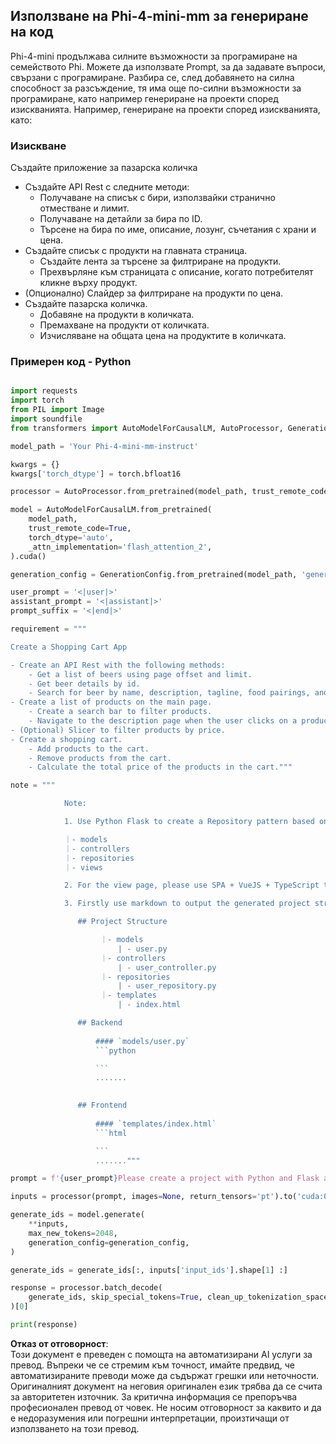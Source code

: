 ## **Използване на Phi-4-mini-mm за генериране на код**

Phi-4-mini продължава силните възможности за програмиране на семейството Phi. Можете да използвате Prompt, за да задавате въпроси, свързани с програмиране. Разбира се, след добавянето на силна способност за разсъждение, тя има още по-силни възможности за програмиране, като например генериране на проекти според изискванията. Например, генериране на проекти според изискванията, като:

### **Изискване**

Създайте приложение за пазарска количка

- Създайте API Rest с следните методи:
    - Получаване на списък с бири, използвайки странично отместване и лимит.
    - Получаване на детайли за бира по ID.
    - Търсене на бира по име, описание, лозунг, съчетания с храни и цена.
- Създайте списък с продукти на главната страница.
    - Създайте лента за търсене за филтриране на продукти.
    - Прехвърляне към страницата с описание, когато потребителят кликне върху продукт.
- (Опционално) Слайдер за филтриране на продукти по цена.
- Създайте пазарска количка.
    - Добавяне на продукти в количката.
    - Премахване на продукти от количката.
    - Изчисляване на общата цена на продуктите в количката.

### **Примерен код - Python**


```python

import requests
import torch
from PIL import Image
import soundfile
from transformers import AutoModelForCausalLM, AutoProcessor, GenerationConfig,pipeline,AutoTokenizer

model_path = 'Your Phi-4-mini-mm-instruct'

kwargs = {}
kwargs['torch_dtype'] = torch.bfloat16

processor = AutoProcessor.from_pretrained(model_path, trust_remote_code=True)

model = AutoModelForCausalLM.from_pretrained(
    model_path,
    trust_remote_code=True,
    torch_dtype='auto',
    _attn_implementation='flash_attention_2',
).cuda()

generation_config = GenerationConfig.from_pretrained(model_path, 'generation_config.json')

user_prompt = '<|user|>'
assistant_prompt = '<|assistant|>'
prompt_suffix = '<|end|>'

requirement = """

Create a Shopping Cart App

- Create an API Rest with the following methods:
    - Get a list of beers using page offset and limit.
    - Get beer details by id.
    - Search for beer by name, description, tagline, food pairings, and price.
- Create a list of products on the main page.
    - Create a search bar to filter products.
    - Navigate to the description page when the user clicks on a product.
- (Optional) Slicer to filter products by price.
- Create a shopping cart.
    - Add products to the cart.
    - Remove products from the cart.
    - Calculate the total price of the products in the cart."""

note = """ 

            Note:

            1. Use Python Flask to create a Repository pattern based on the following structure to generate the files

            ｜- models
            ｜- controllers
            ｜- repositories
            ｜- views

            2. For the view page, please use SPA + VueJS + TypeScript to build

            3. Firstly use markdown to output the generated project structure (including directories and files), and then generate the  file names and corresponding codes step by step, output like this 

               ## Project Structure

                    ｜- models
                        | - user.py
                    ｜- controllers
                        | - user_controller.py
                    ｜- repositories
                        | - user_repository.py
                    ｜- templates
                        | - index.html

               ## Backend
                 
                   #### `models/user.py`
                   ```python

                   ```
                   .......
               

               ## Frontend
                 
                   #### `templates/index.html`
                   ```html

                   ```
                   ......."""

prompt = f'{user_prompt}Please create a project with Python and Flask according to the following requirements：\n{requirement}{note}{prompt_suffix}{assistant_prompt}'

inputs = processor(prompt, images=None, return_tensors='pt').to('cuda:0')

generate_ids = model.generate(
    **inputs,
    max_new_tokens=2048,
    generation_config=generation_config,
)

generate_ids = generate_ids[:, inputs['input_ids'].shape[1] :]

response = processor.batch_decode(
    generate_ids, skip_special_tokens=True, clean_up_tokenization_spaces=False
)[0]

print(response)

```

**Отказ от отговорност**:  
Този документ е преведен с помощта на автоматизирани AI услуги за превод. Въпреки че се стремим към точност, имайте предвид, че автоматизираните преводи може да съдържат грешки или неточности. Оригиналният документ на неговия оригинален език трябва да се счита за авторитетен източник. За критична информация се препоръчва професионален превод от човек. Не носим отговорност за каквито и да е недоразумения или погрешни интерпретации, произтичащи от използването на този превод.